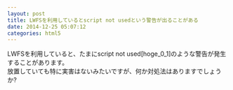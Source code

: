 ```yaml
---
layout: post
title: LWFSを利用しているとscript not usedという警告が出ることがある
date: 2014-12-25 05:07:12
categories: html5
---
```

<!-- {% raw %} -->
<p>LWFSを利用していると、たまにscript not used[hoge_0_1]のような警告が発生することがあります。<br>
放置していても特に実害はないみたいですが、何か対処法はありますでしょうか?</p>
<!-- {% endraw %} -->
